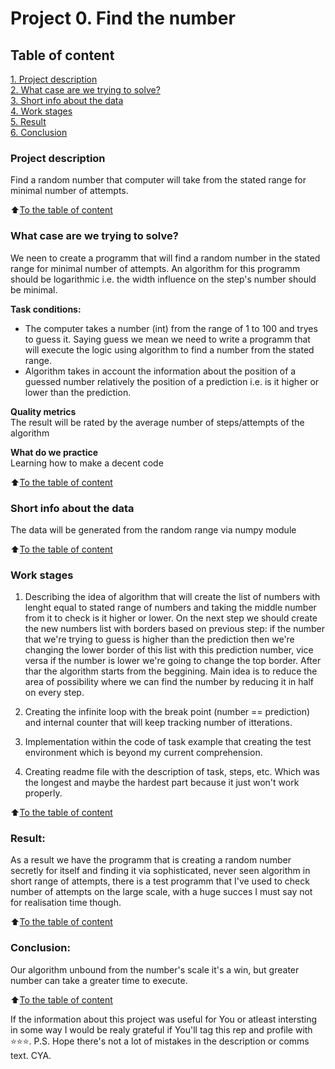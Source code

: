 # Project 0. Find the number

## Table of content
[1. Project description](README.md#Project-description)  
[2. What case are we trying to solve?](README.md#What-case-are-we-trying-to-solve?)  
[3. Short info about the data](README.md#Short-info-about-the-data)  
[4. Work stages](README.md#Work-stages)  
[5. Result](README.md#Result)    
[6. Conclusion](README.md#Conclusion) 

### Project description    
Find a random number that computer will take from the stated range for minimal number of attempts.

:arrow_up:[To the table of content](README.md#Table_of_content)


### What case are we trying to solve?    
We neen to create a programm that will find a random number in the stated range for minimal number of attempts. 
An algorithm for this programm should be logarithmic i.e. the width influence on the step's number should be minimal.

**Task conditions:**  
- The computer takes a number (int) from the range of 1 to 100 and tryes to guess it. Saying guess we mean we need to write a 
programm that will execute the logic using algorithm to find a number from the stated range.
- Algorithm takes in account the information about the position of a guessed number relatively the position of a prediction i.e.
is it higher or lower than the prediction.

**Quality metrics**     
The result will be rated by the average number of steps/attempts of the algorithm 

**What do we practice**     
Learning how to make a decent code

:arrow_up:[To the table of content](README.md#Table_of_content)

### Short info about the data
The data will be generated from the random range via numpy module
  
:arrow_up:[To the table of content](README.md#Table_of_content)


### Work stages 
1. Describing the idea of algorithm that will create the list of numbers with lenght equal to stated range of numbers and 
taking the middle number from it to check is it higher or lower. On the next step we should create the new numbers list with 
borders based on previous step: if the number that we're trying to guess is higher than the prediction then we're changing the lower border of this list with this prediction number, vice versa if the number is lower we're going to change the top border. After thar the algorithm starts from the beggining. Main idea is to reduce the area of possibility where we can find the number by reducing it in half on every step.

2. Creating the infinite loop with the break point (number == prediction) and internal counter that will keep tracking number of itterations.

3. Implementation within the code of task example that creating the test environment which is beyond my current comprehension.

4. Creating readme file with the description of task, steps, etc. Which was the longest and maybe the hardest part because it just won't work properly.

:arrow_up:[To the table of content](README.md#Table_of_content)


### Result:  
As a result we have the programm that is creating a random number secretly for itself and finding it via sophisticated, never seen 
algorithm in short range of attempts, there is a test programm that I've used to check number of attempts on the large scale, with a 
huge succes I must say not for realisation time though.

:arrow_up:[To the table of content](README.md#Table_of_content)


### Conclusion:  
Our algorithm unbound from the number's scale it's a win, but greater number can take a greater time to execute.

:arrow_up:[To the table of content](README.md#Table_of_content)



If the information about this project was useful for You or atleast intersting in some way I would be realy grateful if You'll tag this rep and profile with ⭐️⭐️⭐️. P.S. Hope there's not a lot of mistakes in the description or comms text. CYA.